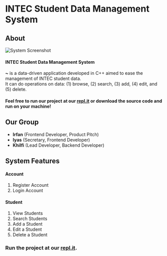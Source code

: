 # INTEC Student Data Management System
## About
![System Screenshot](https://github.com/KhilfiKhairulAmin/uscs20-project/blob/main/System%20Screenshot.png?raw=true)
#### INTEC Student Data Management System
**~** is a data-driven application developed in C++ aimed to ease the management of INTEC student data. \
It can do operations on data: (1) browse, (2) search, (3) add, (4) edit, and (5) delete.

#### Feel free to run our project at our [repl.it](https://replit.com/@iNFiENiTEWorld/INTEC-Student-Data-Management-System?v=1) or download the source code and run on your machine!
## Our Group
- **Irfan** (Frontend Developer, Product Pitch)
- **Iyas** (Secretary, Frontend Developer)
- **Khilfi** (Lead Developer, Backend Developer)

## System Features
#### Account
1. Register Account
2. Login Account

#### Student
1. View Students
2. Search Students
3. Add a Student
4. Edit a Student
5. Delete a Student

### Run the project at our [repl.it](https://replit.com/@iNFiENiTEWorld/INTEC-Student-Data-Management-System?v=1).

